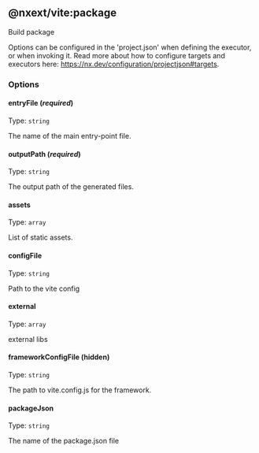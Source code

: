 ## @nxext/vite:package

Build package

Options can be configured in the 'project.json' when defining the executor, or when invoking it. Read more about how to configure targets and executors here: https://nx.dev/configuration/projectjson#targets.

### Options

#### entryFile (_**required**_)

Type: `string`

The name of the main entry-point file.

#### outputPath (_**required**_)

Type: `string`

The output path of the generated files.

#### assets

Type: `array`

List of static assets.

#### configFile

Type: `string`

Path to the vite config

#### external

Type: `array`

external libs

#### frameworkConfigFile (**hidden**)

Type: `string`

The path to vite.config.js for the framework.

#### packageJson

Type: `string`

The name of the package.json file
